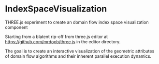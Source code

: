 # IndexSpaceVisualization
THREE.js experiment to create an domain flow index space visualization component

Starting from a blatent rip-off from three.js editor at https://github.com/mrdoob/three.js in the editor directory.

The goal is to create an interactive visualization of the geometric attributes of domain flow algorithms and their inherent parallel execution dynamics.
